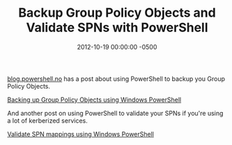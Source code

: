 ﻿---
title:  Backup Group Policy Objects and Validate SPNs with PowerShell
date:   2012-10-19 00:00:00 -0500
categories: IT
---

<a href="blog.powershell.no">blog.powershell.no</a> has a post about using PowerShell to backup you Group Policy Objects.

<a href="http://blog.powershell.no/2010/06/15/backing-up-group-policy-objects-using-windows-powershell/">Backing up Group Policy Objects using Windows PowerShell</a>

And another post on using PowerShell to validate your SPNs if you're using a lot of kerberized services.

<a href="http://blog.powershell.no/2010/01/28/validate-spn-mappings-using-windows-powershell/">Validate SPN mappings using Windows PowerShell
</a>
